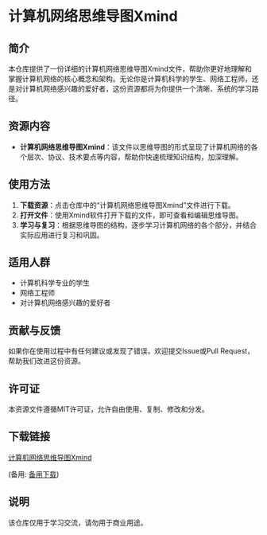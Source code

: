 # 计算机网络思维导图Xmind

## 简介

本仓库提供了一份详细的计算机网络思维导图Xmind文件，帮助你更好地理解和掌握计算机网络的核心概念和架构。无论你是计算机科学的学生、网络工程师，还是对计算机网络感兴趣的爱好者，这份资源都将为你提供一个清晰、系统的学习路径。

## 资源内容

- **计算机网络思维导图Xmind**：该文件以思维导图的形式呈现了计算机网络的各个层次、协议、技术要点等内容，帮助你快速梳理知识结构，加深理解。

## 使用方法

1. **下载资源**：点击仓库中的“计算机网络思维导图Xmind”文件进行下载。
2. **打开文件**：使用Xmind软件打开下载的文件，即可查看和编辑思维导图。
3. **学习与复习**：根据思维导图的结构，逐步学习计算机网络的各个部分，并结合实际应用进行复习和巩固。

## 适用人群

- 计算机科学专业的学生
- 网络工程师
- 对计算机网络感兴趣的爱好者

## 贡献与反馈

如果你在使用过程中有任何建议或发现了错误，欢迎提交Issue或Pull Request，帮助我们改进这份资源。

## 许可证

本资源文件遵循MIT许可证，允许自由使用、复制、修改和分发。

## 下载链接
[计算机网络思维导图Xmind](https://pan.quark.cn/s/d962a67eeb7a) 

(备用: [备用下载](https://pan.baidu.com/s/1nmeL6dz7C9FjPa5BBZAf7g?pwd=1234))

## 说明

该仓库仅用于学习交流，请勿用于商业用途。
